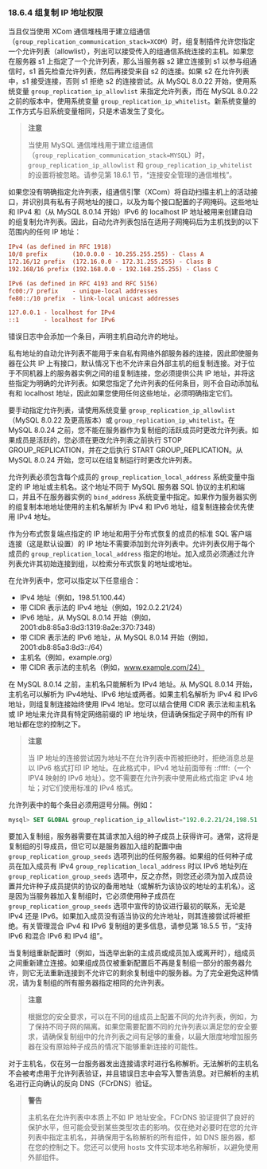 ### 18.6.4 组复制 IP 地址权限

当且仅当使用 XCom 通信堆栈用于建立组通信（`group_replication_communication_stack=XCOM`）时，组复制插件允许您指定一个允许列表（allowlist），列出可以接受传入的组通信系统连接的主机。如果您在服务器 s1 上指定了一个允许列表，那么当服务器 s2 建立连接到 s1 以参与组通信时，s1 首先检查允许列表，然后再接受来自 s2 的连接。如果 s2 在允许列表中，s1 接受连接，否则 s1 拒绝 s2 的连接尝试。从 MySQL 8.0.22 开始，使用系统变量 `group_replication_ip_allowlist` 来指定允许列表，而在 MySQL 8.0.22 之前的版本中，使用系统变量 `group_replication_ip_whitelist`。新系统变量的工作方式与旧系统变量相同，只是术语发生了变化。

> **注意**
>
> 当使用 MySQL 通信堆栈用于建立组通信（`group_replication_communication_stack=MYSQL`）时，`group_replication_ip_allowlist` 和 `group_replication_ip_whitelist` 的设置将被忽略。请参见第 18.6.1 节，“连接安全管理的通信堆栈”。

如果您没有明确指定允许列表，组通信引擎（XCom）将自动扫描主机上的活动接口，并识别具有私有子网地址的接口，以及为每个接口配置的子网掩码。这些地址和 IPv4 和（从 MySQL 8.0.14 开始）IPv6 的 localhost IP 地址被用来创建自动的组复制允许列表。因此，自动允许列表包括在适用子网掩码后为主机找到的以下范围内的任何 IP 地址：

```ini
IPv4 (as defined in RFC 1918)
10/8 prefix       (10.0.0.0 - 10.255.255.255) - Class A
172.16/12 prefix  (172.16.0.0 - 172.31.255.255) - Class B
192.168/16 prefix (192.168.0.0 - 192.168.255.255) - Class C

IPv6 (as defined in RFC 4193 and RFC 5156)
fc00:/7 prefix    - unique-local addresses
fe80::/10 prefix  - link-local unicast addresses

127.0.0.1 - localhost for IPv4
::1       - localhost for IPv6
```

错误日志中会添加一个条目，声明主机自动允许的地址。

私有地址的自动允许列表不能用于来自私有网络外部服务器的连接，因此即使服务器在公共 IP 上有接口，默认情况下也不允许来自外部主机的组复制连接。对于位于不同机器上的服务器实例之间的组复制连接，您必须提供公共 IP 地址，并将这些指定为明确的允许列表。如果您指定了允许列表的任何条目，则不会自动添加私有和 localhost 地址，因此如果您使用任何这些地址，必须明确指定它们。

要手动指定允许列表，请使用系统变量 `group_replication_ip_allowlist`（MySQL 8.0.22 及更高版本）或 `group_replication_ip_whitelist`。在 MySQL 8.0.24 之前，您不能在服务器作为复制组的活跃成员时更改允许列表。如果成员是活跃的，您必须在更改允许列表之前执行 STOP GROUP_REPLICATION，并在之后执行 START GROUP_REPLICATION。从 MySQL 8.0.24 开始，您可以在组复制运行时更改允许列表。

允许列表必须包含每个成员的 `group_replication_local_address` 系统变量中指定的 IP 地址或主机名。这个地址不同于 MySQL 服务器 SQL 协议的主机和端口，并且不在服务器实例的 `bind_address` 系统变量中指定。如果作为服务器实例的组复制本地地址使用的主机名解析为 IPv4 和 IPv6 地址，组复制连接会优先使用 IPv4 地址。

作为分布式恢复端点指定的 IP 地址和用于分布式恢复的成员的标准 SQL 客户端连接（这是默认设置）的 IP 地址不需要添加到允许列表中。允许列表仅用于每个成员的 `group_replication_local_address` 指定的地址。加入成员必须通过允许列表允许其初始连接到组，以检索分布式恢复的地址或地址。

在允许列表中，您可以指定以下任意组合：

- IPv4 地址（例如，198.51.100.44）
- 带 CIDR 表示法的 IPv4 地址（例如，192.0.2.21/24）
- IPv6 地址，从 MySQL 8.0.14 开始（例如，2001:db8:85a3:8d3:1319:8a2e:370:7348）
- 带 CIDR 表示法的 IPv6 地址，从 MySQL 8.0.14 开始（例如，2001:db8:85a3:8d3::/64）
- 主机名（例如，example.org）
- 带 CIDR 表示法的主机名（例如，www.example.com/24）

在 MySQL 8.0.14 之前，主机名只能解析为 IPv4 地址。从 MySQL 8.0.14 开始，主机名可以解析为 IPv4地址、IPv6 地址或两者。如果主机名解析为 IPv4 和 IPv6 地址，则组复制连接始终使用 IPv4 地址。您可以结合使用 CIDR 表示法和主机名或 IP 地址来允许具有特定网络前缀的 IP 地址块，但请确保指定子网中的所有 IP 地址都在您的控制之下。

> **注意**
>
> 当 IP 地址的连接尝试因为地址不在允许列表中而被拒绝时，拒绝消息总是以 IPv6 格式打印 IP 地址。在此格式中，IPv4 地址前面带有 ::ffff:（一个 IPV4 映射的 IPv6 地址）。您不需要在允许列表中使用此格式指定 IPv4 地址；对它们使用标准的 IPv4 格式。

允许列表中的每个条目必须用逗号分隔。例如：

```sql
mysql> SET GLOBAL group_replication_ip_allowlist="192.0.2.21/24,198.51.100.44,203.0.113.0/24,2001:db8:85a3:8d3:1319:8a2e:370:7348,example.org,www.example.com/24";
```

要加入复制组，服务器需要在其请求加入组的种子成员上获得许可。通常，这将是复制组的引导成员，但它可以是服务器加入组的配置中由 `group_replication_group_seeds` 选项列出的任何服务器。如果组的任何种子成员在加入成员有 IPv4 `group_replication_local_address` 时以 IPv6 地址列在 `group_replication_group_seeds` 选项中，反之亦然，则您还必须为加入成员设置并允许种子成员提供的协议的备用地址（或解析为该协议的地址的主机名）。这是因为当服务器加入复制组时，它必须使用种子成员在 `group_replication_group_seeds` 选项中宣传的协议进行最初的联系，无论是 IPv4 还是 IPv6。如果加入成员没有适当协议的允许地址，则其连接尝试将被拒绝。有关管理混合 IPv4 和 IPv6 复制组的更多信息，请参见第 18.5.5 节，“支持 IPv6 和混合 IPv6 和 IPv4 组”。

当复制组重新配置时（例如，当选举出新的主成员或成员加入或离开时），组成员之间重新建立连接。如果组成员仅被重新配置后不再是复制组一部分的服务器允许，则它无法重新连接到不允许它的剩余复制组中的服务器。为了完全避免这种情况，请为复制组的所有服务器指定相同的允许列表。

> **注意**
>
> 根据您的安全要求，可以在不同的组成员上配置不同的允许列表，例如，为了保持不同子网的隔离。如果您需要配置不同的允许列表以满足您的安全要求，请确保复制组中的允许列表之间有足够的重叠，以最大限度地增加服务器在没有原始种子成员的情况下能够重新连接的可能性。

对于主机名，仅在另一台服务器发出连接请求时进行名称解析。无法解析的主机名不会被考虑用于允许列表验证，并且错误日志中会写入警告消息。对已解析的主机名进行正向确认的反向 DNS（FCrDNS）验证。

> **警告**
>
> 主机名在允许列表中本质上不如 IP 地址安全。FCrDNS 验证提供了良好的保护水平，但可能会受到某些类型攻击的影响。仅在绝对必要时在您的允许列表中指定主机名，并确保用于名称解析的所有组件，如 DNS 服务器，都在您的控制之下。您还可以使用 hosts 文件实现本地名称解析，以避免使用外部组件。